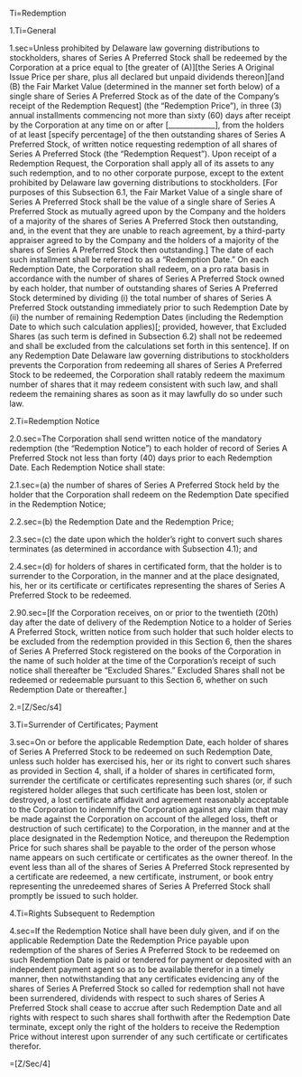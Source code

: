 Ti=Redemption

1.Ti=General

1.sec=Unless prohibited by Delaware law governing distributions to stockholders, shares of Series A Preferred Stock shall be redeemed by the Corporation at a price equal to [the greater of (A)][the Series A Original Issue Price per share, plus all declared but unpaid dividends thereon][and (B) the Fair Market Value (determined in the manner set forth below) of a single share of Series A Preferred Stock as of the date of the Company’s receipt of the Redemption Request] (the “Redemption Price”), in three (3) annual installments commencing not more than sixty (60) days after receipt by the Corporation at any time on or after [_____________], from the holders of at least [specify percentage] of the then outstanding shares of Series A Preferred Stock, of written notice requesting redemption of all shares of Series A Preferred Stock (the “Redemption Request”). Upon receipt of a Redemption Request, the Corporation shall apply all of its assets to any such redemption, and to no other corporate purpose, except to the extent prohibited by Delaware law governing distributions to stockholders.  [For purposes of this Subsection 6.1, the Fair Market Value of a single share of Series A Preferred Stock shall be the value of a single share of Series A Preferred Stock as mutually agreed upon by the Company and the holders of a majority of the shares of Series A Preferred Stock then outstanding, and, in the event that they are unable to reach agreement, by a third-party appraiser agreed to by the Company and the holders of a majority of the shares of Series A Preferred Stock then outstanding.]  The date of each such installment shall be referred to as a “Redemption Date.”  On each Redemption Date, the Corporation shall redeem, on a pro rata basis in accordance with the number of shares of Series A Preferred Stock owned by each holder, that number of outstanding shares of Series A Preferred Stock determined by dividing (i) the total number of shares of Series A Preferred Stock outstanding immediately prior to such Redemption Date by (ii) the number of remaining Redemption Dates (including the Redemption Date to which such calculation applies)[; provided, however, that Excluded Shares (as such term is defined in Subsection 6.2) shall not be redeemed and shall be excluded from the calculations set forth in this sentence].  If on any Redemption Date Delaware law governing distributions to stockholders prevents the Corporation from redeeming all shares of Series A Preferred Stock to be redeemed, the Corporation shall ratably redeem the maximum number of shares that it may redeem consistent with such law, and shall redeem the remaining shares as soon as it may lawfully do so under such law.

2.Ti=Redemption Notice

2.0.sec=The Corporation shall send written notice of the mandatory redemption (the “Redemption Notice”) to each holder of record of Series A Preferred Stock not less than forty (40) days prior to each Redemption Date.  Each Redemption Notice shall state:

2.1.sec=(a)	the number of shares of Series A Preferred Stock held by the holder that the Corporation shall redeem on the Redemption Date specified in the Redemption Notice;

2.2.sec=(b)	the Redemption Date and the Redemption Price;

2.3.sec=(c)	the date upon which the holder’s right to convert such shares terminates (as determined in accordance with Subsection 4.1); and

2.4.sec=(d)	for holders of shares in certificated form, that the holder is to surrender to the Corporation, in the manner and at the place designated, his, her or its certificate or certificates representing the shares of Series A Preferred Stock to be redeemed.

2.90.sec=[If the Corporation receives, on or prior to the twentieth (20th) day after the date of delivery of the Redemption Notice to a holder of Series A Preferred Stock, written notice from such holder that such holder elects to be excluded from the redemption provided in this Section 6, then the shares of Series A Preferred Stock registered on the books of the Corporation in the name of such holder at the time of the Corporation’s receipt of such notice shall thereafter be “Excluded Shares.”  Excluded Shares shall not be redeemed or redeemable pursuant to this Section 6, whether on such Redemption Date or thereafter.]

2.=[Z/Sec/s4]

3.Ti=Surrender of Certificates; Payment

3.sec=On or before the applicable Redemption Date, each holder of shares of Series A Preferred Stock to be redeemed on such Redemption Date, unless such holder has exercised his, her or its right to convert such shares as provided in Section 4, shall, if a holder of shares in certificated form, surrender the certificate or certificates representing such shares (or, if such registered holder alleges that such certificate has been lost, stolen or destroyed, a lost certificate affidavit and agreement reasonably acceptable to the Corporation to indemnify the Corporation against any claim that may be made against the Corporation on account of the alleged loss, theft or destruction of such certificate) to the Corporation, in the manner and at the place designated in the Redemption Notice, and thereupon the Redemption Price for such shares shall be payable to the order of the person whose name appears on such certificate or certificates as the owner thereof.  In the event less than all of the shares of Series A Preferred Stock represented by a certificate are redeemed, a new certificate, instrument, or book entry representing the unredeemed shares of Series A Preferred Stock shall promptly be issued to such holder.

4.Ti=Rights Subsequent to Redemption

4.sec=If the Redemption Notice shall have been duly given, and if on the applicable Redemption Date the Redemption Price payable upon redemption of the shares of Series A Preferred Stock to be redeemed on such Redemption Date is paid or tendered for payment or deposited with an independent payment agent so as to be available therefor in a timely manner, then notwithstanding that any certificates evidencing any of the shares of Series A Preferred Stock so called for redemption shall not have been surrendered, dividends with respect to such shares of Series A Preferred Stock shall cease to accrue after such Redemption Date and all rights with respect to such shares shall forthwith after the Redemption Date terminate, except only the right of the holders to receive the Redemption Price without interest upon surrender of any such  certificate or certificates therefor.

=[Z/Sec/4]
